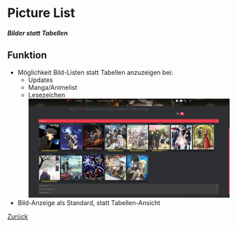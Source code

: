 # Picture List
##### Bilder statt Tabellen
## Funktion
+ Möglichkeit Bild-Listen statt Tabellen anzuzeigen bei:
  + Updates
  + Manga/Animelist
  + Lesezeichen
  ![Bild](../screenshots/pictureList.png)
+ Bild-Anzeige als Standard, statt Tabellen-Ansicht

[Zurück](../)
